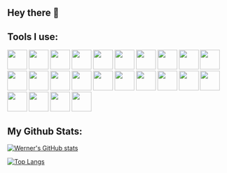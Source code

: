 ## Hey there 👋

<h2>Tools I use:</h2>

<p align="left">
  <img src="https://cdn.jsdelivr.net/gh/devicons/devicon@latest/icons/react/react-original-wordmark.svg" width="45" height="45" />
  <img src="https://cdn.jsdelivr.net/gh/devicons/devicon@latest/icons/angular/angular-original.svg" width="45" height="45" />
  <img src="https://cdn.jsdelivr.net/gh/devicons/devicon@latest/icons/vuejs/vuejs-original-wordmark.svg" width="45" height="45"/>
  <img src="https://cdn.jsdelivr.net/gh/devicons/devicon@latest/icons/spring/spring-original-wordmark.svg" width="45" height="45"/>
  <img src="https://cdn.jsdelivr.net/gh/devicons/devicon@latest/icons/dotnetcore/dotnetcore-original.svg" width="45" height="45" />
  <img src="https://cdn.jsdelivr.net/gh/devicons/devicon@latest/icons/mysql/mysql-original-wordmark.svg" width="45" height="45"/>
  <img src="https://cdn.jsdelivr.net/gh/devicons/devicon@latest/icons/mongodb/mongodb-plain-wordmark.svg" width="45" height="45"/>
  <img src="https://cdn.jsdelivr.net/gh/devicons/devicon@latest/icons/microsoftsqlserver/microsoftsqlserver-original-wordmark.svg" width="45" height="45"/>
  <img src="https://cdn.jsdelivr.net/gh/devicons/devicon@latest/icons/mariadb/mariadb-original-wordmark.svg" width="45" height="45"/>
  <img src="https://cdn.jsdelivr.net/gh/devicons/devicon@latest/icons/vscode/vscode-original.svg" width="45" height="45"/>
  <img src="https://cdn.jsdelivr.net/gh/devicons/devicon@latest/icons/webstorm/webstorm-original.svg" width="45" height="45"/>
  <img src="https://cdn.jsdelivr.net/gh/devicons/devicon@latest/icons/intellij/intellij-original.svg" width="45" height="45"/>
  <img src="https://cdn.jsdelivr.net/gh/devicons/devicon@latest/icons/rider/rider-original.svg" width="45" height="45"/>
  <img src="https://cdn.jsdelivr.net/gh/devicons/devicon@latest/icons/pycharm/pycharm-original.svg" width="45" height="45"/>
  <img src="https://cdn.jsdelivr.net/gh/devicons/devicon@latest/icons/jupyter/jupyter-original-wordmark.svg" width="45" height="45"/>
  <img src="https://cdn.jsdelivr.net/gh/devicons/devicon@latest/icons/python/python-original-wordmark.svg" width="45" height="45"/>
  <img src="https://cdn.jsdelivr.net/gh/devicons/devicon@latest/icons/java/java-original.svg" width="45" height="45"/>
  <img src="https://cdn.jsdelivr.net/gh/devicons/devicon@latest/icons/javascript/javascript-original.svg" width="45" height="45"/>
  <img src="https://cdn.jsdelivr.net/gh/devicons/devicon@latest/icons/typescript/typescript-original.svg" width="45" height="45"/>
  <img src="https://cdn.jsdelivr.net/gh/devicons/devicon@latest/icons/cplusplus/cplusplus-plain.svg" width="45" height="45"/>
  <img src="https://cdn.jsdelivr.net/gh/devicons/devicon@latest/icons/csharp/csharp-plain.svg" width="45" height="45"/>
  <img src="https://cdn.jsdelivr.net/gh/devicons/devicon@latest/icons/html5/html5-original-wordmark.svg" width="45" height="45"/>
  <img src="https://cdn.jsdelivr.net/gh/devicons/devicon@latest/icons/azure/azure-original-wordmark.svg" width="45" height="45"/>
  <img src="https://cdn.jsdelivr.net/gh/devicons/devicon@latest/icons/vercel/vercel-original-wordmark.svg" width="45" height="45"/>
                          
</p>


<h2>My Github Stats:</h2>

[![Werner's GitHub stats](https://github-readme-stats.vercel.app/api?username=00WernerLang&theme=prussian)](https://github.com/anuraghazra/github-readme-stats)

[![Top Langs](https://github-readme-stats.vercel.app/api/top-langs/?username=00WernerLang&stats_format=compact)](https://github.com/anuraghazra/github-readme-stats)
